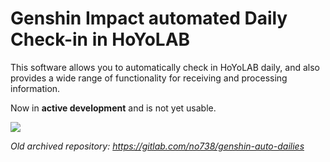 # Genshin Impact automated Daily Check-in in HoYoLAB
This software allows you to automatically check in HoYoLAB daily, and also provides a wide range of functionality for receiving and processing information.

Now in **active development** and is not yet usable. 

<img src="https://github.com/No738/GenshinDailyCheckIn/blob/master/preview.png">

*Old archived repository: https://gitlab.com/no738/genshin-auto-dailies* 
